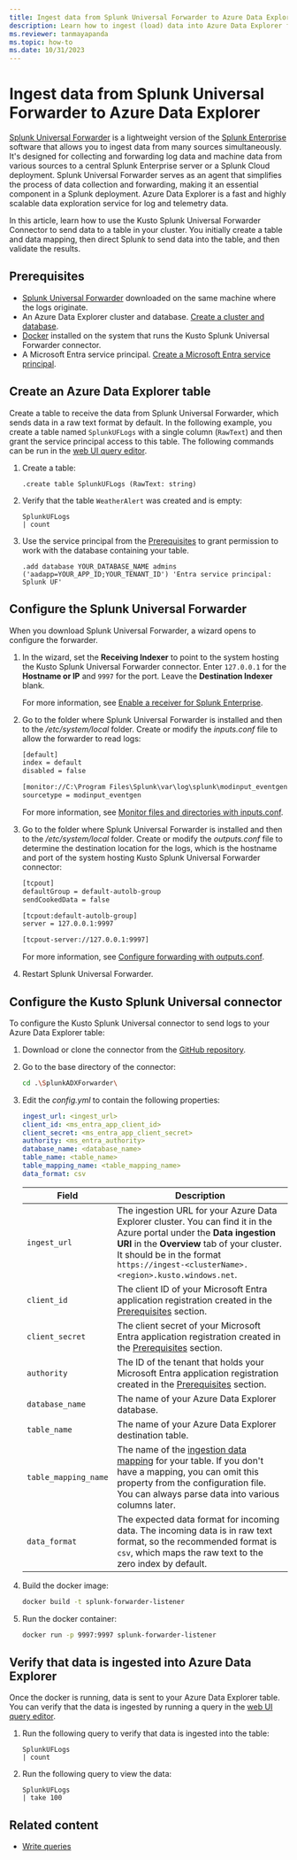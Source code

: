 ```yaml
---
title: Ingest data from Splunk Universal Forwarder to Azure Data Explorer
description: Learn how to ingest (load) data into Azure Data Explorer from Splunk Universal Forwarder.
ms.reviewer: tanmayapanda
ms.topic: how-to
ms.date: 10/31/2023
---
```


# Ingest data from Splunk Universal Forwarder to Azure Data Explorer

[Splunk Universal Forwarder](https://docs.splunk.com/Documentation/Forwarder/9.1.1/Forwarder/Abouttheuniversalforwarder) is a lightweight version of the [Splunk Enterprise](https://www.splunk.com/en_us/products/splunk-enterprise.html) software that allows you to ingest data from many sources simultaneously. It's designed for collecting and forwarding log data and machine data from various sources to a central Splunk Enterprise server or a Splunk Cloud deployment. Splunk Universal Forwarder serves as an agent that simplifies the process of data collection and forwarding, making it an essential component in a Splunk deployment. Azure Data Explorer is a fast and highly scalable data exploration service for log and telemetry data.

In this article, learn how to use the Kusto Splunk Universal Forwarder Connector to send data to a table in your cluster. You initially create a table and data mapping, then direct Splunk to send data into the table, and then validate the results.

## Prerequisites

* [Splunk Universal Forwarder](https://docs.splunk.com/Documentation/Forwarder/9.1.1/Forwarder/InstallaWindowsuniversalforwarderfromaninstaller) downloaded on the same machine where the logs originate.
* An Azure Data Explorer cluster and database. [Create a cluster and database](create-cluster-and-database.md).
* [Docker](https://www.docker.com/) installed on the system that runs the Kusto Splunk Universal Forwarder connector.
* A Microsoft Entra service principal. [Create a Microsoft Entra service principal](provision-azure-ad-app.md#programatically-create-a-microsoft-entra-service-principal).

## Create an Azure Data Explorer table

Create a table to receive the data from Splunk Universal Forwarder, which sends data in a raw text format by default. In the following example, you create a table named `SplunkUFLogs` with a single column (`RawText`) and then grant the service principal access to this table. The following commands can be run in the [web UI query editor](web-ui-query-overview.md#write-and-run-queries).

1. Create a table:

    ```Kusto
    .create table SplunkUFLogs (RawText: string)
    ```

2. Verify that the table `WeatherAlert` was created and is empty:

    ```Kusto
    SplunkUFLogs
    | count
    ```

3. Use the service principal from the [Prerequisites](#prerequisites) to grant permission to work with the database containing your table.

    ```kusto
    .add database YOUR_DATABASE_NAME admins ('aadapp=YOUR_APP_ID;YOUR_TENANT_ID') 'Entra service principal: Splunk UF'
    ```

## Configure the Splunk Universal Forwarder

When you download Splunk Universal Forwarder, a wizard opens to configure the forwarder.

1. In the wizard, set the **Receiving Indexer** to point to the system hosting the Kusto Splunk Universal Forwarder connector. Enter `127.0.0.1` for the **Hostname or IP** and `9997` for the port. Leave the **Destination Indexer** blank.

    For more information, see [Enable a receiver for Splunk Enterprise](https://docs.splunk.com/Documentation/Forwarder/9.1.1/Forwarder/Enableareceiver).

2. Go to the folder where Splunk Universal Forwarder is installed and then to the */etc/system/local* folder. Create or modify the *inputs.conf* file to allow the forwarder to read logs:

    ```txt
    [default]
    index = default
    disabled = false

    [monitor://C:\Program Files\Splunk\var\log\splunk\modinput_eventgen.log*]
    sourcetype = modinput_eventgen
    ```

    For more information, see [Monitor files and directories with inputs.conf](https://docs.splunk.com/Documentation/Splunk/9.1.1/Data/Monitorfilesanddirectorieswithinputs.conf).

3. Go to the folder where Splunk Universal Forwarder is installed and then to the */etc/system/local* folder. Create or modify the *outputs.conf* file to determine the destination location for the logs, which is the hostname and port of the system hosting Kusto Splunk Universal Forwarder connector:

    ```txt
    [tcpout]
    defaultGroup = default-autolb-group
    sendCookedData = false

    [tcpout:default-autolb-group]
    server = 127.0.0.1:9997

    [tcpout-server://127.0.0.1:9997]
    ```
    
    For more information, see [Configure forwarding with outputs.conf](https://docs.splunk.com/Documentation/Forwarder/9.1.1/Forwarder/Configureforwardingwithoutputs.conf).

4. Restart Splunk Universal Forwarder.

## Configure the Kusto Splunk Universal connector

To configure the Kusto Splunk Universal connector to send logs to your Azure Data Explorer table:

1. Download or clone the connector from the [GitHub repository](https://github.com/Azure/azure-kusto-splunk/tree/main/SplunkADXForwarder).

1. Go to the base directory of the connector:

    ```bash
    cd .\SplunkADXForwarder\
    ```

2. Edit the *config.yml* to contain the following properties:

    ```yaml
    ingest_url: <ingest_url>
    client_id: <ms_entra_app_client_id>
    client_secret: <ms_entra_app_client_secret>
    authority: <ms_entra_authority>
    database_name: <database_name>
    table_name: <table_name>
    table_mapping_name: <table_mapping_name>
    data_format: csv
    ```

    |Field|Description|
    |--|--|
    |`ingest_url`|The ingestion URL for your Azure Data Explorer cluster. You can find it in the Azure portal under the **Data ingestion URI** in the **Overview** tab of your cluster. It should be in the format `https://ingest-<clusterName>.<region>.kusto.windows.net`.|
    |`client_id`|The client ID of your Microsoft Entra application registration created in the [Prerequisites](#prerequisites) section.|
    |`client_secret`|The client secret of your Microsoft Entra application registration created in the [Prerequisites](#prerequisites) section.|
    |`authority`|The ID of the tenant that holds your Microsoft Entra application registration created in the [Prerequisites](#prerequisites) section.|
    |`database_name`|The name of your Azure Data Explorer database.|
    |`table_name`|The name of your Azure Data Explorer destination table.|
    |`table_mapping_name`|The name of the [ingestion data mapping](kusto/management/mappings.md) for your table. If you don't have a mapping, you can omit this property from the configuration file. You can always parse data into various columns later.|
    |`data_format`|The expected data format for incoming data. The incoming data is in raw text format, so the recommended format is `csv`, which maps the raw text to the zero index by default.|

3. Build the docker image:

    ```bash
    docker build -t splunk-forwarder-listener
    ```

4. Run the docker container:

    ```bash
    docker run -p 9997:9997 splunk-forwarder-listener
    ```

## Verify that data is ingested into Azure Data Explorer

Once the docker is running, data is sent to your Azure Data Explorer table. You can verify that the data is ingested by running a query in the [web UI query editor](web-ui-query-overview.md#write-and-run-queries).

1. Run the following query to verify that data is ingested into the table:

    ```Kusto
    SplunkUFLogs
    | count
    ```

1. Run the following query to view the data:

    ```Kusto
    SplunkUFLogs
    | take 100
    ```

## Related content

* [Write queries](/azure/data-explorer/kusto/query/tutorials/learn-common-operators)
